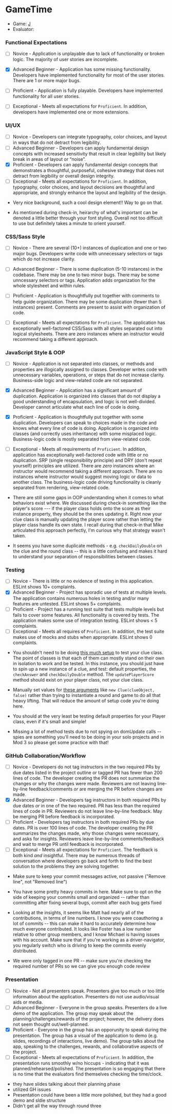 # GameTime
* Game: [J](https://github.com/mschneider247/quest-to-jeff)
* Evaluator:

### Functional Expectations

* [ ] Novice - Application is unplayable due to lack of functionality or broken logic. The majority of user stories are incomplete.
* [x] Advanced Beginner - Application has some missing functionality. Developers have implemented functionality for most of the user stories. There are 1 or more major bugs.
* [ ] Proficient - Application is fully playable. Developers have implemented functionality for all user stories.
* [ ] Exceptional - Meets all expectations for `Proficient`. In addition, developers have implemented one or more extensions.


### UI/UX

* [ ] Novice - Developers can integrate typography, color choices, and layout in ways that do not detract from legibility.
* [ ] Advanced Beginner - Developers can apply fundamental design concepts with increased sensitivity that result in clear legibility but likely break in areas of layout or “noise”.
* [x] Proficient - Developers can apply fundamental design concepts that demonstrates a thoughtful, purposeful, cohesive strategy that does not detract from legibility or overall design integrity.
* [ ] Exceptional - Meets all expectations for `Proficient`. In addition, typography, color choices, and layout decisions are thoughtful and appropriate, and strongly enhance the layout and legibility of the design.

* Very nice background, such a cool design element!! Way to go on that.

* As mentioned during check-in, heirarchy of what's important can be denoted a little better through your font styling. Overall not too difficult to use but definitely takes a minute to orient yourself. 

### CSS/Sass Style

* [ ] Novice - There are several (10+) instances of duplication and one or two major bugs. Developers write code with unnecessary selectors or tags which do not increase clarity.
* [ ] Advanced Beginner - There is some duplication (5-10 instances) in the codebase. There may be one to two minor bugs. There may be some unncessary selectors or tags. Application adds organization for the whole stylesheet and within rules.
* [ ] Proficient - Application is thoughtfully put together with comments to help guide organization. There may be some duplication (fewer than 5 instances) present. Comments are present to assist with organization of code.
* [ ] Exceptional - Meets all expectations for `Proficient`. The application has exceptionally well-factored CSS/Sass with all styles separated out into logical stylesheets. There are zero instances where an instructor would recommend taking a different approach.


### JavaScript Style & OOP

* [ ] Novice - Application is not separated into classes, or methods and properties are illogically assigned to classes. Developer writes code with unnecessary variables, operations, or steps that do not increase clarity. Business-side logic and view-related code are not separated.
* [x] Advanced Beginner - Application has a significant amount of duplication. Application is organized into classes that do not display a good understanding of encapsulation, and logic is not well-divided. Developer cannot articulate what each line of code is doing. 
* [x] Proficient - Application is thoughtfully put together with some duplication. Developers can speak to choices made in the code and knows what every line of code is doing. Application is organized into classes (and correctly uses inheritance) with some misplaced logic. Business-logic code is mostly separated from view-related code. 
* [ ] Exceptional - Meets all requirements of `Proficient`. In addition, application has exceptionally well-factored code with little or no duplication. SRP (single responsibility principle) and DRY (don't repeat yourself) principles are utilized. There are _zero_ instances where an instructor would recommend taking a different approach. There are no instances where instructor would suggest moving logic or data to another class. The business-logic code driving functionality is cleanly separated from rendering, view-related code.


* There are still some gaps in OOP understanding when it comes to what behaviors exist where. We discussed during check-in something like the player's score --- if the player class holds onto the score as their instance property, they should be the ones updating it. Right now your clue class is manually updating the player score rather than letting the player class handle its own state. I recall during that check-in that Mike articulated this approach perfectly, I'm curious why that strategy wasn't taken.

* It seems you have some duplicate methods - e.g. `checkDailyDouble` on the clue and the round class -- this is a little confusing and makes it hard to understand your separation of responsibilities between classes.

### Testing

* [ ] Novice - There is little or no evidence of testing in this application. ESLint shows 10+ complaints.
* [x] Advanced Beginner - Project has sporadic use of tests at multiple levels. The application contains numerous holes in testing and/or many features are untested. ESLint shows 5+ complaints.
* [ ] Proficient - Project has a running test suite that tests multiple levels but fails to cover some features. All functionality is covered by tests. The application makes some use of integration testing. ESLint shows < 5 complaints.
* [ ] Exceptional - Meets all requires of `Proficient`. In addition, the test suite makes use of mocks and stubs when appropriate. ESLint shows 0 complaints.

* You shouldn't need to be doing [this much setup](https://github.com/mschneider247/quest-to-jeff/blob/master/test/Clue-test.js#L12-L17) to test your clue class. The point of classes is that each of them can mostly stand on their own in isolation to work and be tested. In this instance, you should just have to spin up a new instance of a clue, and test: default properties, the `checkAnswer`  and `checkDailyDouble` method. The `updatePlayerScore` method should exist on your player class, not your clue class.

* Manually set values for [these arguments](https://github.com/mschneider247/quest-to-jeff/blob/master/test/Clue-test.js#L17) like `new Clue(clueObject, false)` rather than trying to instantiate a round and game to do all that heavy lifting. That will reduce the amount of setup code you're doing here.

* You should at the very least be testing default properties for your Player class, even if it's small and simple!

* Missing a lot of method tests due to not spying on domUpdate calls -- spies are something you'll need to be doing in your solo projects and in Mod 3 so please get some practice with that!



### GitHub Collaboration/Workflow

* [ ] Novice - Developers do not tag instructors in the two required PRs by due dates listed in the project outline or tagged PR has fewer than 200 lines of code. The developer creating the PR does not summarize the changes or why the changes were made. Reviewers are not leaving line-by-line feedback/comments _or_ are merging the PR before changes are made.
* [x] Advanced Beginner - Developers tag instructors in both required PRs by due dates _or_ in one of the two required. PR has less than the required lines of code in PR. Reviewers do not leave line-by-line feedback. May be merging PR before feedback is incorporated.
* [ ] Proficient - Developers tag instructors in both required PRs by due dates. PR is over 100 lines of code. The developer creating the PR summarizes the changes made, why those changes were necessary, and asks for insights. Reviewers leave line-by-line comments/feedback and wait to merge PR until feedback is incorporated.
* [ ] Exceptional - Meets all expectations for `Proficient`. The feedback is both kind _and_ insightful. There may be numerous threads of conversation where developers go back and forth to find the best solution to the problems they are solving together.

- Make sure to keep your commit messages active, not passive ("Remove line", not "Removed line")

- You have some pretty heavy commits in here. Make sure to opt on the side of keeping your commits small and organized -- rather than committing after fixing several bugs, commit after each bug gets fixed

- Looking at the insights, it seems like Matt had nearly all of the contributions, in terms of line numbers. I know you were coauthoring a lot of commits -- this can make it hard to accurately determine how much everyone contributed. It looks like Foster has a low number relative to other group members, and I know Michael is having issues with his account. Make sure that if you're working as a driver-navigator, you regularly switch who is driving to keep the commits evenly distributed.

- We were only tagged in one PR -- make sure you're checking the required number of PRs so we can give you enough code review

### Presentation

* [ ] Novice - Not all presenters speak. Presenters give too much or too little information about the application. Presenters do not use audio/visual aids or media.
* [ ] Advanced Beginner - Everyone in the group speaks. Presenters do a live demo of the application. The group may speak about the planning/challenges/rewards of the project; however, the delivery does not seem thought out/well-planned. 
* [x] Proficient - Everyone in the group has an opporunity to speak during the presentation. The group has a visual of the application to demo (e.g. slides, recordings of interactions, live demo). The group talks about the app, speaking to the challenges, rewards, and collaborative aspects of the project.
* [ ] Exceptional - Meets all expectations of `Proficient`. In addition, the presentation runs smoothly w/no hiccups - indicating that it was planned/rehearsed/polished. The presentation is so engaging that there is no time that the evaluators find themselves checking the time/clock.

- they have slides talking about their planning phase 
- utilized GH issues 
- Presentation could have been a little more polished, but they had a good demo and sldie structure 
- Didn't get all the way through round three 

